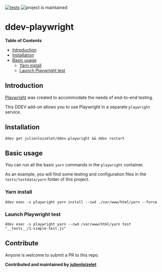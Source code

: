 [![tests](https://github.com/julienloizelet/ddev-playwright/actions/workflows/tests.yml/badge.svg)](https://github.com/julienloizelet/ddev-playwright/actions/workflows/tests.yml) ![project is maintained](https://img.shields.io/maintenance/yes/2023.svg)

# ddev-playwright

<!-- START doctoc generated TOC please keep comment here to allow auto update -->
<!-- DON'T EDIT THIS SECTION, INSTEAD RE-RUN doctoc TO UPDATE -->
**Table of Contents**

- [Introduction](#introduction)
- [Installation](#installation)
- [Basic usage](#basic-usage)
  - [Yarn install](#yarn-install)
  - [Launch Playwright test](#launch-playwright-test)

<!-- END doctoc generated TOC please keep comment here to allow auto update -->

## Introduction

[Playwright](https://playwright.dev) was created to accommodate the needs of end-to-end testing. 

This DDEV add-on allows you to use Playwright in a separate `playwright` service.


## Installation

`ddev get julienloizelet/ddev-playwright && ddev restart`

## Basic usage

You can run all the basic `yarn` commands in the `playwright` container. 

As an example, you will find some testing and configuration files in the `tests/testdata/yarn` folder of this project.

### Yarn install

`ddev exec -s playwright yarn install --cwd ./var/www/html/yarn --force`

### Launch Playwright test 

`ddev exec -s playwright yarn --cwd /var/www/html/yarn test "__tests__/1-simple-test.js"`


## Contribute

Anyone is welcome to submit a PR to this repo.


**Contributed and maintained by [julienloizelet](https://github.com/julienloizelet)**

